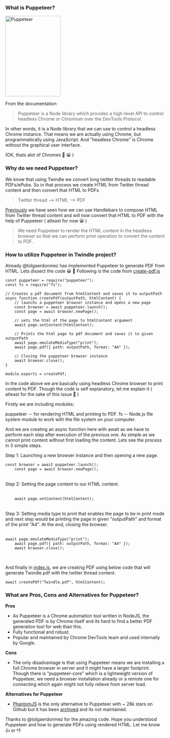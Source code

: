### **What is Puppeteer?**

<img src="https://user-images.githubusercontent.com/5336488/96694886-a2195480-13a6-11eb-9311-29ce9a6680e4.png" alt="Puppeteer" width="174" height="253">

From the documentation

> Puppeteer is a Node library which provides a high-level API to control headless Chrome or Chromium over the DevTools Protocol.

In other words, it is a Node library that we can use to control a headless Chrome instance. That means we are actually using Chrome, but programmatically using JavaScript. And "headless Chrome" is Chrome without the graphical user interface.

(OK, thats alot of Chromes :hammer: :grinning: )

### **Why do we need Puppeteer?**

We know that using Twindle we convert long twitter threads to readable PDFs/ePubs. So in that process we create HTML from Twitter thread content and then convert that HTML to PDFs

> Twitter thread --> HTML --> PDF

[Previously](https://github.com/twindle-co/twindle/issues/415) we have seen how we can use Handlebars to compose HTML from Twitter thread content and will now convert that HTML to PDF with the help of Puppeteer ( atleast for now :grinning: )

> We need Puppeteer to render the HTML content in the headless browser so that we can perform print operation to convert the content to PDF.

### **How to utilize Puppeteer in Twindle project?**

Already @tolgaerdonmez has implemented Puppeteer to generate PDF from HTML. Lets dissect the code :grinning: :hocho: 
Following is the code from [create-pdf.js](https://github.com/twindle-co/twindle/blob/main/playground/cli/pdf-from-html-cli/create-pdf.js)

```
const puppeteer = require("puppeteer");
const fs = require("fs");

// Creates a pdf document from htmlContent and saves it to outputPath
async function createPdf(outputPath, htmlContent) {
	// launchs a puppeteer browser instance and opens a new page
	const browser = await puppeteer.launch();
	const page = await browser.newPage();

	// sets the html of the page to htmlContent argument
	await page.setContent(htmlContent);

	// Prints the html page to pdf document and saves it to given outputPath
	await page.emulateMediaType("print");
	await page.pdf({ path: outputPath, format: "A4" });

	// Closing the puppeteer browser instance
	await browser.close();
}

module.exports = createPdf;
```

In the code above we are basically using headless Chrome browser to print content to PDF.
Though the code is self explanatory, let me explain it ( atleast for the sake of this issue :grimacing: )

Firstly we are including modules:

puppeteer -- for rendering HTML and printing to PDF.
fs -- Node.js file system module to work with the file system on your computer.

And we are creating an async function here with await as we have to perform each step after execution of the previous one.
As simple as we cannot print content without first loading the content. Lets see the process in 3 simple steps.

Step 1: Launching a new browser instance and then opening a new page.

```
const browser = await puppeteer.launch();
	const page = await browser.newPage();
```
<br>
Step 2: Setting the page content to our HTML content.
<br><br>


```
	await page.setContent(htmlContent);
```
<br>
Step 3: Setting media type to print that enables the page to be in print mode and next step would be printing the page in given "outputPath" and format of the print "A4". At the end, closing the browser.
<br> <br>

```
await page.emulateMediaType("print");
	await page.pdf({ path: outputPath, format: "A4" });
	await browser.close();
```
<br>

And finally in [index.js](https://github.com/twindle-co/twindle/blob/main/playground/cli/pdf-from-html-cli/index.js), we are creating PDF using below code that will generate Twindle.pdf with the twitter thread content.

```
await createPdf("Twindle.pdf", htmlContent);
```


### **What are Pros, Cons and Alternatives for Puppeteer?**
**Pros**

- As Puppeteer is a Chrome automation tool written in NodeJS, the generated PDF is by Chrome itself and its hard to find a better PDF generation tool for web than this.
- Fully functional and robust.
- Popular and maintained by Chrome DevTools team and used internally by Google.

**Cons**
- The only disadvantage is that using Puppeteer means we are installing a full Chrome browser in server and it might have a larger footprint. Though there is "puppeteer-core" which is a lightweight version of Puppeteer, we need a browser installation already or a remote one for connecting which again might not fully relieve from server load.

**Alternatives for Puppeteer**

- [PhantomJS](https://github.com/ariya/phantomjs) is the only alternative to Puppeteer with ~ 28k stars on Github but it has been [archived](https://github.com/ariya/phantomjs/issues/15344) and its not maintained.


Thanks to @tolgaerdonmez  for the amazing code.
Hope you understood Puppeteer and how to generate PDFs using rendered HTML.
Let me know 👍 or 👎
